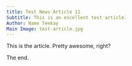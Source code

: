 ```yaml
---
title: Test News Article 11
Subtitle: This is an excellent test article.
Author: Name Teekay
Main Image: test-article.jpg
---
```


This is the article. Pretty awesome, right?

The end.
